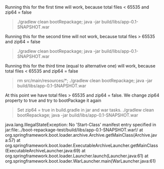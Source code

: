 Running this for the first time will work, because total files < 65535 and zip64 = false
> ./gradlew clean bootRepackage; java -jar build/libs/app-0.1-SNAPSHOT.war

Running this for the second time will not work, because total files > 65535 and zip64 = false
> ./gradlew clean bootRepackage; java -jar build/libs/app-0.1-SNAPSHOT.war

Running this for the third time (equal to alternative one) will work, because total files < 65535 and zip64 = false
> rm src/main/resources/*; ./gradlew clean bootRepackage; java -jar build/libs/app-0.1-SNAPSHOT.war

At this point we have total files > 65535 and zip64 = false. We change zip64 property to true and try to bootPackage it again
> Set zip64 = true in build.gradle in jar and war tasks.
> ./gradlew clean bootRepackage; java -jar build/libs/app-0.1-SNAPSHOT.war

java.lang.IllegalStateException: No 'Start-Class' manifest entry specified in jar:file:../boot-repackage-test/build/libs/app-0.1-SNAPSHOT.war!/
        at org.springframework.boot.loader.archive.Archive.getMainClass(Archive.java:57)
        at org.springframework.boot.loader.ExecutableArchiveLauncher.getMainClass(ExecutableArchiveLauncher.java:69)
        at org.springframework.boot.loader.Launcher.launch(Launcher.java:61)
        at org.springframework.boot.loader.WarLauncher.main(WarLauncher.java:61)


